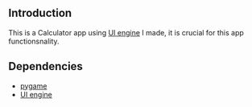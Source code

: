 ## Introduction
This is a Calculator app using [UI engine](https://github.com/TheFriedEgg618/PygameUIEngine) I made, it is crucial for this app functionsnality.

## Dependencies
- [pygame](https://www.pygame.org/)
- [UI engine](https://github.com/TheFriedEgg618/PygameUIEngine)

